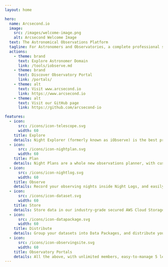 ```yaml
---
layout: home

hero:
  name: Arcsecond.io
  image:
    src: /images/welcome-image.png
    alt: Arcsecond Welcome Image
  text: The Astronomical Observations Platform
  tagline: For Astronomers and Observatories, a complete professional software suite to prepare observations, manage data and execute night operations.
  actions:
    - theme: brand
      text: Explore Astronomer Domain
      link: /tools/iobserve.md
    - theme: brand
      text: Discover Observatory Portal
      link: /portals/
    - theme: alt
      text: Visit www.arcsecond.io
      link: https://www.arcsecond.io
    - theme: alt
      text: Visit our GitHub page
      link: https://github.com/arcsecond-io

features:
  - icon:
      src: /icons/icon-telescope.svg
      width: 60
    title: Explore
    details: Night Explorer (formerly known as iObserve) is the best pro tool for preparing astronomical observations.
  - icon:
      src: /icons/icon-nightplan.svg
      width: 60
    title: Plan
    details: Night Plans are a whole new observations planner, with custom rule sets. Create linear sequences of targets, manually ... or automatically!
  - icon:
      src: /icons/icon-nightlog.svg
      width: 60
    title: Observe
    details: Record your observing nights inside Night Logs, and easily associate data to each observation.
  - icon:
      src: /icons/icon-dataset.svg
      width: 60
    title: Store
    details: Store data in our industry-grade secured AWS Cloud Storage, or attach your external storages to Arcsecond.
  - icon:
      src: /icons/icon-datapackage.svg
      width: 60
    title: Distribute
    details: Group your datasets into Data Packages, and distribute your data and work to astronomers, or your visiting observers.
  - icon:
      src: /icons/icon-observingsite.svg
      width: 60
    title: Observatory Portals
    details: All the above, with unlimited members, easy-to-manage 5 levels of membership, very modular portals. Pick up only what you need. 
---
```


